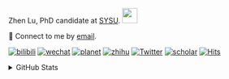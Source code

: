 <p>Zhen Lu, PhD candidate at <a href="https://phs.sysu.edu.cn/">SYSU</a>. <img src="https://media.giphy.com/media/WUlplcMpOCEmTGBtBW/giphy.gif" width="30">
</em></p>

💬 Connect to me by [email](mailto:luzh29@mail2.sysu.edu.cn).

[![bilibili](https://img.shields.io/badge/陆震同学-B站-yellow)](https://space.bilibili.com/32159908) [![wechat](https://img.shields.io/badge/陆震生物统计-微信公众号-important)](https://leslie-lu.github.io/uploads/qrcode.jpg) [![planet](https://img.shields.io/badge/陆震-知识星球-blueviolet)](https://wx.zsxq.com/dweb2) [![zhihu](https://img.shields.io/badge/陆震同学-知乎-blue)](https://www.zhihu.com/people/edison-70-18) [![Twitter](https://img.shields.io/badge/ZhenLu_Biost-Twitter-ff69b4)](https://twitter.com/ZhenLu_Biost) [![scholar](https://img.shields.io/badge/ZhenLu-Scholar-00ffff)](https://scholar.google.com/citations?user=LKLQ1g8AAAAJ) [![Hits](https://hits.seeyoufarm.com/api/count/incr/badge.svg?url=https%3A%2F%2Fgithub.com%2FLeslie-Lu%2FLeslie-Lu&count_bg=%2379C83D&title_bg=%23555555&icon=&icon_color=%23E7E7E7&title=hits&edge_flat=false)](https://hits.seeyoufarm.com)

<details>
 
<summary>GitHub Stats</summary>


<!--START_SECTION:waka-->
**🐱 My GitHub Data** 

> 📦 219.3 kB Used in GitHub's Storage 
 > 
> 🏆 66 Contributions in the Year 2024
 > 
> 🚫 Not Opted to Hire
 > 
> 📜 13 Public Repositories 
 > 
> 🔑 3 Private Repositories 
 > 
**I'm an Early 🐤** 

```text
🌞 Morning                17 commits          █░░░░░░░░░░░░░░░░░░░░░░░░   04.00 % 
🌆 Daytime                282 commits         █████████████████░░░░░░░░   66.35 % 
🌃 Evening                125 commits         ███████░░░░░░░░░░░░░░░░░░   29.41 % 
🌙 Night                  1 commits           ░░░░░░░░░░░░░░░░░░░░░░░░░   00.24 % 
```
📅 **I'm Most Productive on Wednesday** 

```text
Monday                   97 commits          ██████░░░░░░░░░░░░░░░░░░░   22.82 % 
Tuesday                  59 commits          ███░░░░░░░░░░░░░░░░░░░░░░   13.88 % 
Wednesday                98 commits          ██████░░░░░░░░░░░░░░░░░░░   23.06 % 
Thursday                 73 commits          ████░░░░░░░░░░░░░░░░░░░░░   17.18 % 
Friday                   44 commits          ███░░░░░░░░░░░░░░░░░░░░░░   10.35 % 
Saturday                 12 commits          █░░░░░░░░░░░░░░░░░░░░░░░░   02.82 % 
Sunday                   42 commits          ██░░░░░░░░░░░░░░░░░░░░░░░   09.88 % 
```


**I Mostly Code in HTML** 

```text
HTML                     6 repos             ███████████░░░░░░░░░░░░░░   42.86 % 
R                        4 repos             ███████░░░░░░░░░░░░░░░░░░   28.57 % 
SAS                      3 repos             █████░░░░░░░░░░░░░░░░░░░░   21.43 % 
Python                   1 repo              ██░░░░░░░░░░░░░░░░░░░░░░░   07.14 % 
```




 Last Updated on 07/03/2024 18:38:44 UTC
<!--END_SECTION:waka-->

-----

**NOTE: Top languages does not indicate my skill level or anything like that. It is just a metric of which languages have been hosted by me on GitHub based on the usage across repositories.**

</details>
